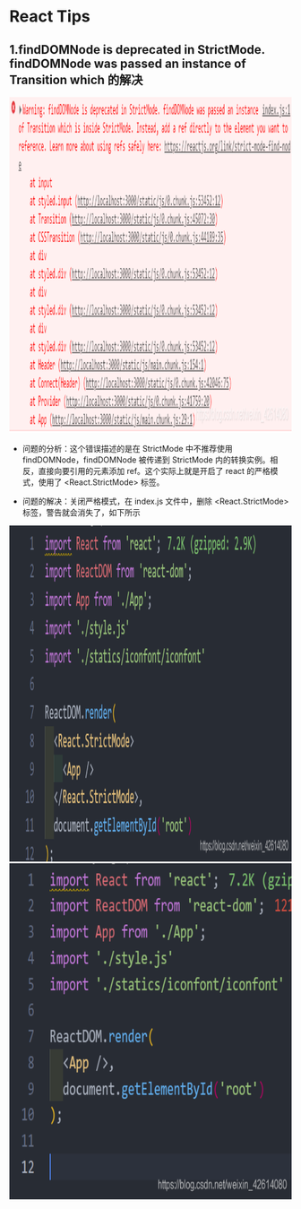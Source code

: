 # React Tips

## 1.findDOMNode is deprecated in StrictMode. findDOMNode was passed an instance of Transition which 的解决

<img src="./assets/tips1.png" width="600" height="600" alt="react warning"/>

- 问题的分析：这个错误描述的是在 StrictMode 中不推荐使用 findDOMNode，findDOMNode 被传递到 StrictMode 内的转换实例。相反，直接向要引用的元素添加 ref。这个实际上就是开启了 react 的严格模式，使用了 <React.StrictMode> 标签。

- 问题的解决：关闭严格模式，在 index.js 文件中，删除 <React.StrictMode> 标签，警告就会消失了，如下所示

<img src="./assets/tips2.png" width="600" height="600" alt="react warning"/>

<img src="./assets/tips3.png" width="600" height="600" alt="react warning"/>
